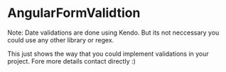# AngularFormValidtion

Note: Date validations are done using Kendo. But its not neccessary you could use any other library or regex.


This just shows the  way that you could implement validations in your project. 
Fore more details contact directly :)
